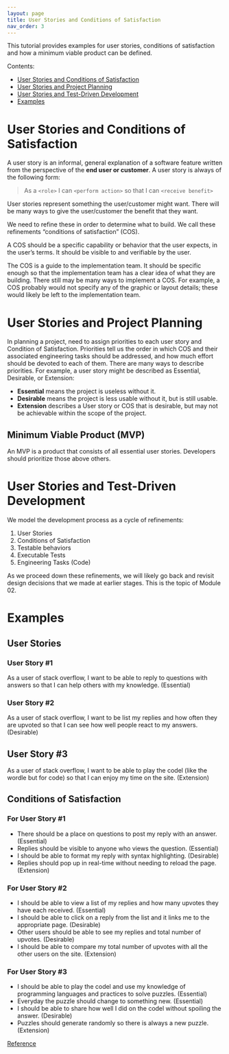 ```yaml
---
layout: page
title: User Stories and Conditions of Satisfaction
nav_order: 3
---
```


This tutorial provides examples for user stories, conditions of satisfaction and how a minimum viable product can be defined.

Contents:

* [User Stories and Conditions of Satisfaction](#user-stories-and-conditions-of-satisfaction)
* [User Stories and Project Planning](#user-stories-and-project-planning)
* [User Stories and Test-Driven Development](#user-stories-and-test-driven-development)
* [Examples](#examples)

# User Stories and Conditions of Satisfaction

A user story is an informal, general explanation of a software feature written from the perspective of the **end user or customer**. A user story is always of the following form:

> As a `<role>` I can `<perform action>` so that I can `<receive benefit>`

User stories represent something the user/customer might want. There will be many ways to give the user/customer the benefit that they want.

We need to refine these in order to determine what to build. We call these refinements “conditions of satisfaction” (COS).

A COS should be a specific capability or behavior that the user expects, in the user’s terms.  It should be visible to and verifiable by the user.

The COS is a guide to the implementation team.
It should be specific enough so that the implementation team has a clear idea of what they are building.
There still may be many ways to implement a COS.
For example, a COS probably would not specify any of the graphic or layout details; these would likely be left to the implementation team.

# User Stories and Project Planning

In planning a project, need to assign priorities to each user story and Condition of Satisfaction.
Priorities tell us the order in which COS and their associated engineering tasks should be addressed, and how much effort should be devoted to each of them.
There are many ways to describe priorities.
For example, a user story might be described as Essential, Desirable, or Extension:

* **Essential** means the project is useless without it.
* **Desirable** means the project is less usable without it, but is still usable.
* **Extension** describes a User story or COS that is desirable, but may not be achievable within the scope of the project.

## Minimum Viable Product (MVP)

An MVP is a product that consists of all essential user stories.
Developers should prioritize those above others.

# User Stories and Test-Driven Development

We model the development process as a cycle of refinements:

1. User Stories
2. Conditions of Satisfaction
3. Testable behaviors
4. Executable Tests
5. Engineering Tasks (Code)

As we proceed down these refinements, we will likely go back and revisit design decisions that we made at earlier stages.
This is the topic of Module 02.

# Examples

## User Stories

### User Story #1

As a user of stack overflow, I want to be able to reply to questions with answers so that I can help others with my knowledge. (Essential)

### User Story #2

As a user of stack overflow, I want to be list my replies and how often they are upvoted so that I can see how well people react to my answers.  (Desirable)

## User Story #3

As a user of stack overflow, I want to be able to play the codel (like the wordle but for code) so that I can enjoy my time on the site. (Extension)

## Conditions of Satisfaction

### For User Story #1

* There should be a place on questions to post my reply with an answer. (Essential)
* Replies should be visible to anyone who views the question. (Essential)
* I should be able to format my reply with syntax highlighting. (Desirable)
* Replies should pop up in real-time without needing to reload the page. (Extension)

### For User Story #2

* I should be able to view a list of my replies and how many upvotes they have each received. (Essential)
* I should be able to click on a reply from the list and it links me to the appropriate page. (Desirable)
* Other users should be able to see my replies and total number of upvotes. (Desirable)
* I should be able to compare my total number of upvotes with all the other users on the site. (Extension)

### For User Story #3

* I should be able to play the codel and use my knowledge of programming languages and practices to solve puzzles. (Essential)
* Everyday the puzzle should change to something new. (Essential)
* I should be able to share how well I did on the codel without spoiling the answer. (Desirable)
* Puzzles should generate randomly so there is always a new puzzle. (Extension)

[Reference](https://www.simplilearn.com/tutorials/agile-scrum-tutorial/user-stories#how_to_write_user_stories)
